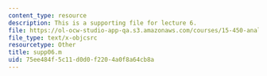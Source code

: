 ```yaml
---
content_type: resource
description: This is a supporting file for lecture 6.
file: https://ol-ocw-studio-app-qa.s3.amazonaws.com/courses/15-450-analytics-of-finance-fall-2010/75ee484f5c11d0d0f2204a0f8a64cb8a_supp06.m
file_type: text/x-objcsrc
resourcetype: Other
title: supp06.m
uid: 75ee484f-5c11-d0d0-f220-4a0f8a64cb8a
---
```

